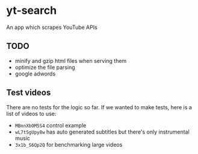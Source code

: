 # yt-search

An app which scrapes YouTube APIs

## TODO
- minify and gzip html files when serving them
- optimize the file parsing
- google adwords

## Test videos
There are no tests for the logic so far. If we wanted to make tests, here is a list of videos to use:
- `MBnnXbOM5S4` control example
- `wL7tSgUpy8w` has auto generated subtitles but there's only instrumental music
- `3x1b_S6Qp2Q` for benchmarking large videos
